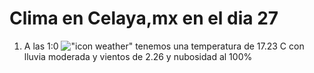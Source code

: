 # Clima en Celaya,mx en el dia 27

1. A las 1:0 !["icon weather"](http://openweathermap.org/img/w/10n.png) tenemos una temperatura de 17.23 C con lluvia moderada y  vientos de 2.26 y nubosidad al 100%
